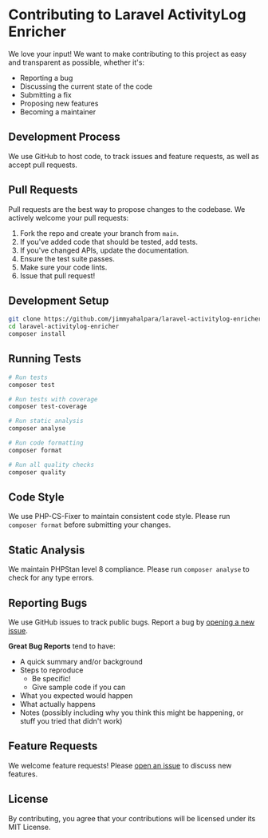 # Contributing to Laravel ActivityLog Enricher

We love your input! We want to make contributing to this project as easy and transparent as possible, whether it's:

- Reporting a bug
- Discussing the current state of the code
- Submitting a fix
- Proposing new features
- Becoming a maintainer

## Development Process

We use GitHub to host code, to track issues and feature requests, as well as accept pull requests.

## Pull Requests

Pull requests are the best way to propose changes to the codebase. We actively welcome your pull requests:

1. Fork the repo and create your branch from `main`.
2. If you've added code that should be tested, add tests.
3. If you've changed APIs, update the documentation.
4. Ensure the test suite passes.
5. Make sure your code lints.
6. Issue that pull request!

## Development Setup

```bash
git clone https://github.com/jimmyahalpara/laravel-activitylog-enricher.git
cd laravel-activitylog-enricher
composer install
```

## Running Tests

```bash
# Run tests
composer test

# Run tests with coverage
composer test-coverage

# Run static analysis
composer analyse

# Run code formatting
composer format

# Run all quality checks
composer quality
```

## Code Style

We use PHP-CS-Fixer to maintain consistent code style. Please run `composer format` before submitting your changes.

## Static Analysis

We maintain PHPStan level 8 compliance. Please run `composer analyse` to check for any type errors.

## Reporting Bugs

We use GitHub issues to track public bugs. Report a bug by [opening a new issue](https://github.com/jimmyahalpara/laravel-activitylog-enricher/issues).

**Great Bug Reports** tend to have:

- A quick summary and/or background
- Steps to reproduce
  - Be specific!
  - Give sample code if you can
- What you expected would happen
- What actually happens
- Notes (possibly including why you think this might be happening, or stuff you tried that didn't work)

## Feature Requests

We welcome feature requests! Please [open an issue](https://github.com/jimmyahalpara/laravel-activitylog-enricher/issues) to discuss new features.

## License

By contributing, you agree that your contributions will be licensed under its MIT License.